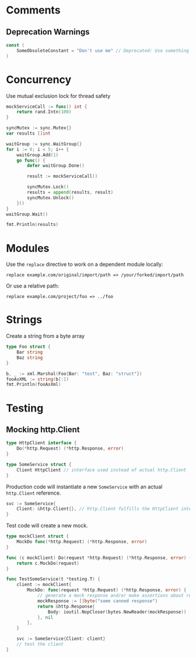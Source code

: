 # Comments
## Deprecation Warnings

```go
const (
    SomeObsoleteConstant = "Don't use me" // Deprecated: Use something else instead
)
```

# Concurrency
Use mutual exclusion lock for thread safety
```go
mockServiceCall := func() int {
    return rand.Intn(100)
}

syncMutex := sync.Mutex{}
var results []int

waitGroup := sync.WaitGroup{}
for i := 0; i < 5; i++ {
    waitGroup.Add(1)
    go func() {
        defer waitGroup.Done()

        result := mockServiceCall()

        syncMutex.Lock()
        results = append(results, result)
        syncMutex.Unlock()
    }()
}
waitGroup.Wait()

fmt.Println(results)
```

# Modules

Use the `replace` directive to work on a dependent module locally:
```
replace example.com/original/import/path => /your/forked/import/path
```
Or use a relative path:
```
replace example.com/project/foo => ../foo
```

# Strings

Create a string from a byte array
```go
type Foo struct {
    Bar string
    Baz string
}

b, _ := xml.Marshal(Foo{Bar: "test", Baz: "struct"})
fooAsXML := string(b[:])
fmt.Println(fooAsXml)
```

# Testing

## Mocking http.Client
```go
type HttpClient interface {
    Do(*http.Request) (*http.Response, error)
}

type SomeService struct {
    Client HttpClient // interface used instead of actual http.Client
}
```
Production code will instantiate a new `SomeService` with an actual `http.Client` reference.
```go
svc := SomeService{
    Client: &http.Client{}, // http.Client fulfills the HttpClient interface
}
```
Test code will create a new mock.
```go
type mockClient struct {
    MockDo func(*http.Request) (*http.Response, error)
}

func (c mockClient) Do(request *http.Request) (*http.Response, error) {
    return c.MockDo(request)
}

func TestSomeService(t *testing.T) {
	client := mockClient{
		MockDo: func(request *http.Request) (*http.Response, error) {
			// generate a mock response and/or make assertions about request
			mockResponse := []byte("some canned response")
			return &http.Response{
				Body: ioutil.NopCloser(bytes.NewReader(mockResponse))
			}, nil
		},
	}

	svc := SomeService{Client: client}
    // test the client
}
```
